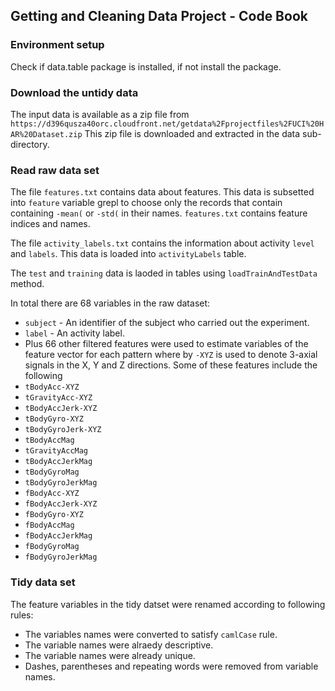 ## Getting and Cleaning Data Project - Code Book

### Environment setup
Check if data.table package is installed, if not install the package.

### Download the untidy data 
The input data is available as a zip file from `https://d396qusza40orc.cloudfront.net/getdata%2Fprojectfiles%2FUCI%20HAR%20Dataset.zip`
This zip file is downloaded and extracted in the data sub-directory.

### Read raw data set
The file `features.txt` contains data about features. This data is subsetted into `feature` variable grepl to choose only the records that contain containing `-mean(` or `-std(` in their names. `features.txt` contains feature indices and names. 

The file `activity_labels.txt` contains the information about activity `level` and `labels`. This data is loaded into `activityLabels` table.

The `test` and `training` data is laoded in tables using `loadTrainAndTestData` method.

In total there are 68 variables in the raw dataset: 
 * `subject` - An identifier of the subject who carried out the experiment.
 * `label` - An activity label.
 *  Plus 66 other filtered features were used to estimate variables of the feature vector for each pattern where by `-XYZ` is used to denote 3-axial signals in the X, Y and Z directions. Some of these features include the following
 * `tBodyAcc-XYZ`
 * `tGravityAcc-XYZ`
 * `tBodyAccJerk-XYZ`
 * `tBodyGyro-XYZ`
 * `tBodyGyroJerk-XYZ`
 * `tBodyAccMag`
 * `tGravityAccMag`
 * `tBodyAccJerkMag`
 * `tBodyGyroMag`
 * `tBodyGyroJerkMag`
 * `fBodyAcc-XYZ`
 * `fBodyAccJerk-XYZ`
 * `fBodyGyro-XYZ`
 * `fBodyAccMag`
 * `fBodyAccJerkMag`
 * `fBodyGyroMag`
 * `fBodyGyroJerkMag`

### Tidy data set

The feature variables in the tidy datset were renamed according to following rules:
 * The variables names were converted to satisfy `camlCase` rule.
 * The variable names were alraedy descriptive.
 * The variable names were already unique.
 * Dashes, parentheses and repeating words were removed from variable names.
